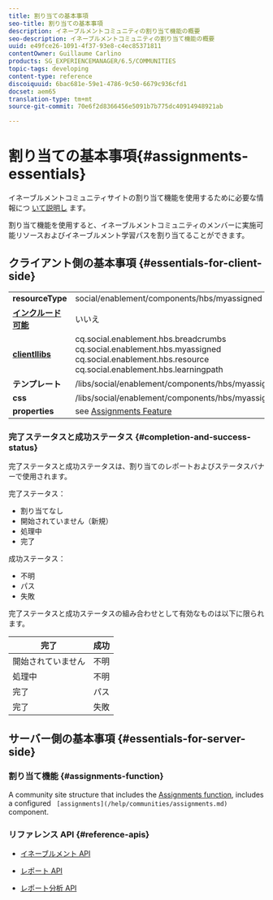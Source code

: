 ```yaml
---
title: 割り当ての基本事項
seo-title: 割り当ての基本事項
description: イネーブルメントコミュニティの割り当て機能の概要
seo-description: イネーブルメントコミュニティの割り当て機能の概要
uuid: e49fce26-1091-4f37-93e8-c4ec85371811
contentOwner: Guillaume Carlino
products: SG_EXPERIENCEMANAGER/6.5/COMMUNITIES
topic-tags: developing
content-type: reference
discoiquuid: 6bac681e-59e1-4786-9c50-6679c936cfd1
docset: aem65
translation-type: tm+mt
source-git-commit: 70e6f2d8366456e5091b7b775dc40914948921ab

---
```



# 割り当ての基本事項{#assignments-essentials}

イネーブルメントコミュニティサイトの割り当て機能を使用するために必要な情報につ [いて説明し](/help/communities/overview.md#enablement-community) ます。

割り当て機能を使用すると、イネーブルメントコミュニティのメンバーに実施可能リソースおよびイネーブルメント学習パスを割り当てることができます。

## クライアント側の基本事項 {#essentials-for-client-side}

<table>
 <tbody>
  <tr>
   <td> <strong>resourceType</strong></td>
   <td>social/enablement/components/hbs/myassigned</td>
  </tr>
  <tr>
   <td> <a href="/help/communities/scf.md#add-or-include-a-communities-component"><strong>インクルード可能</strong></a></td>
   <td>いいえ</td>
  </tr>
  <tr>
   <td> <a href="/help/communities/clientlibs.md"><strong>clientllibs</strong></a></td>
   <td>cq.social.enablement.hbs.breadcrumbs<br /> cq.social.enablement.hbs.myassigned<br /> cq.social.enablement.hbs.resource<br /> cq.social.enablement.hbs.learningpath</td>
  </tr>
  <tr>
   <td> <strong>テンプレート</strong></td>
   <td> /libs/social/enablement/components/hbs/myassigned/myassigned.hbs</td>
  </tr>
  <tr>
   <td> <strong>css</strong></td>
   <td> /libs/social/enablement/components/hbs/myassigned/clientlibs/myassigned.css</td>
  </tr>
  <tr>
   <td><strong> properties</strong></td>
   <td>see <a href="/help/communities/assignments.md">Assignments Feature</a></td>
  </tr>
 </tbody>
</table>

### 完了ステータスと成功ステータス {#completion-and-success-status}

完了ステータスと成功ステータスは、割り当てのレポートおよびステータスバナーで使用されます。

完了ステータス：

* 割り当てなし
* 開始されていません（新規）
* 処理中
* 完了

成功ステータス：

* 不明
* パス
* 失敗

完了ステータスと成功ステータスの組み合わせとして有効なものは以下に限られます。

| **完了** | **成功** |
|---|---|
| 開始されていません | 不明 |
| 処理中 | 不明 |
| 完了 | パス |
| 完了 | 失敗 |

## サーバー側の基本事項 {#essentials-for-server-side}

### 割り当て機能 {#assignments-function}

A community site structure that includes the [Assignments function](/help/communities/functions.md#assignments-function), includes a configured ` [assignments](/help/communities/assignments.md)` component.

### リファレンス API {#reference-apis}

* [イネーブルメント API](https://helpx.adobe.com/experience-manager/6-5/sites/developing/using/reference-materials/javadoc/com/adobe/cq/social/enablement/reporting/model/api/package-summary.html)

* [レポート API](https://helpx.adobe.com/experience-manager/6-5/sites/developing/using/reference-materials/javadoc/com/adobe/cq/social/reporting/dv/api/package-summary.html)

* [レポート分析 API](https://helpx.adobe.com/experience-manager/6-5/sites/developing/using/reference-materials/javadoc/com/adobe/cq/social/reporting/analytics/api/package-summary.html)

